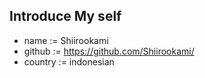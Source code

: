 ##  Introduce My self
- name    := Shiirookami
- github  := https://github.com/Shiirookami/
- country := indonesian